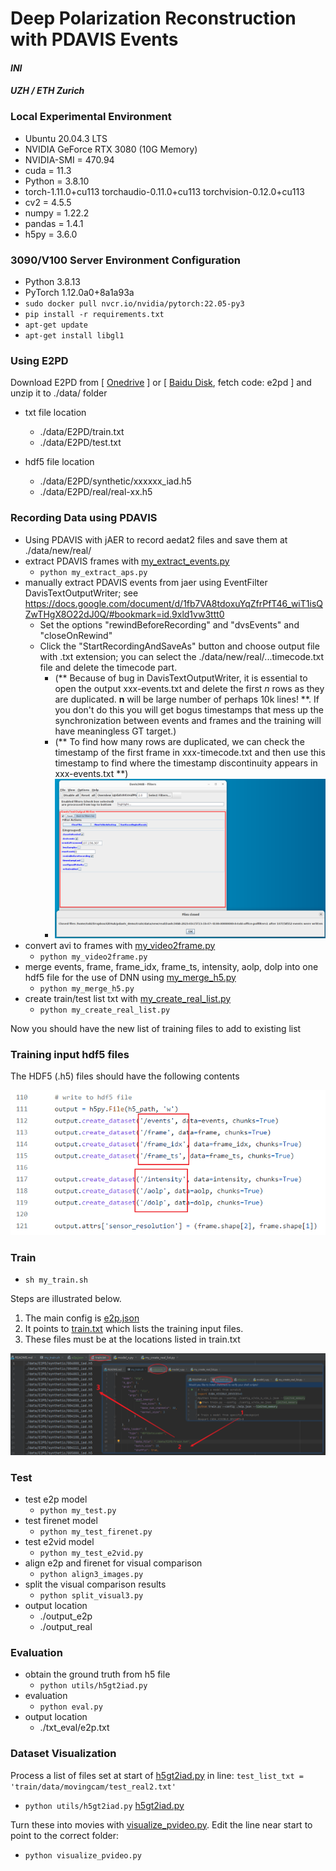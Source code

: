 # Deep Polarization Reconstruction with PDAVIS Events
#### _INI_ 
#### _UZH / ETH Zurich_

### Local Experimental Environment
- Ubuntu 20.04.3 LTS
- NVIDIA GeForce RTX 3080 (10G Memory)
- NVIDIA-SMI = 470.94
- cuda = 11.3
- Python = 3.8.10
- torch-1.11.0+cu113 torchaudio-0.11.0+cu113 torchvision-0.12.0+cu113
- cv2 = 4.5.5
- numpy = 1.22.2
- pandas = 1.4.1
- h5py = 3.6.0

### 3090/V100 Server Environment Configuration
- Python 3.8.13
- PyTorch 1.12.0a0+8a1a93a
- `sudo docker pull nvcr.io/nvidia/pytorch:22.05-py3`
- `pip install -r requirements.txt`
- `apt-get update`
- `apt-get install libgl1`

### Using E2PD
Download E2PD from [ [Onedrive](https://1drv.ms/u/s!AjYBkUJACkBLm1tWpU-N0lmKv36x?e=oIEajs) ] or [ [Baidu Disk](https://pan.baidu.com/s/1JSZqcbFk_52Xd_Ex_bicmQ?pwd=e2pd), fetch code: e2pd ] and unzip it to ./data/ folder

- txt file location
  - ./data/E2PD/train.txt
  - ./data/E2PD/test.txt

- hdf5 file location
  - ./data/E2PD/synthetic/xxxxxx_iad.h5
  - ./data/E2PD/real/real-xx.h5

### Recording Data using PDAVIS
- Using PDAVIS with jAER to record aedat2 files and save them at ./data/new/real/
- extract PDAVIS frames with [my_extract_events.py](my_extract_events.py)
  - `python my_extract_aps.py`
- manually extract PDAVIS events from jaer using EventFilter DavisTextOutputWriter; see https://docs.google.com/document/d/1fb7VA8tdoxuYqZfrPfT46_wiT1isQZwTHgX8O22dJ0Q/#bookmark=id.9xld1vw3ttt0
  -  Set the options "rewindBeforeRecording" and "dvsEvents" and "closeOnRewind"
  - Click the "StartRecordingAndSaveAs" button and choose output file with .txt extension; you can select the ./data/new/real/...timecode.txt file and delete the timecode part.
    - (** Because of bug in DavisTextOutputWriter, it is essential to open the output xxx-events.txt and delete the first _n_ rows as they are duplicated. __n__ will be large number of perhaps 10k lines! **. If you don't do this you will get bogus timestamps that mess up the synchronization between events and frames and the training will have meaningless GT target.)
    - (** To find how many rows are duplicated, we can check the timestamp of the first frame in xxx-timecode.txt and then use this timestamp to find where the timestamp discontinuity appears in xxx-events.txt **)
    - ![write-events-txt-file.png](write-events-txt-file.png)
- convert avi to frames with [my_video2frame.py](my_video2frame.py)
  - `python my_video2frame.py`
- merge events, frame, frame_idx, frame_ts, intensity, aolp, dolp into one hdf5 file for the use of DNN using [my_merge_h5.py](my_merge_h5.py)
  - `python my_merge_h5.py`
- create train/test list txt with [my_create_real_list.py](my_create_real_list.py)
  - `python my_create_real_list.py`

Now you should have the new list of training files to add to existing list

### Training input hdf5 files
The HDF5 (.h5) files should have the following contents

![h5_file_contents.png](h5_file_contents.png)

### Train
- `sh my_train.sh`

Steps are illustrated below. 

1. The main config is [e2p.json](e2p.json)
2.  It points to  [train.txt](data%2FE2PD%2Ftrain.txt) which lists the training input files.
3. These files must be at the locations listed in train.txt

![train_steps.png](train_steps.png)

### Test
- test e2p model
  - `python my_test.py`
- test firenet model
  - `python my_test_firenet.py`
- test e2vid model
  - `python my_test_e2vid.py`
- align e2p and firenet for visual comparison
  - `python align3_images.py`
- split the visual comparison results
  - `python split_visual3.py`
- output location
  - ./output_e2p
  - ./output_real

### Evaluation
- obtain the ground truth from h5 file
  - `python utils/h5gt2iad.py`
- evaluation
  - `python eval.py`
- output location
  - ./txt_eval/e2p.txt

### Dataset Visualization
Process a list of files set at start of [h5gt2iad.py](utils%2Fh5gt2iad.py) in line: 
`test_list_txt = 'train/data/movingcam/test_real2.txt'`
- `python utils/h5gt2iad.py` [h5gt2iad.py](utils%2Fh5gt2iad.py)

Turn these into movies with [visualize_pvideo.py](visualize_pvideo.py). Edit the line near start to point to the correct folder: 
- `python visualize_pvideo.py` 
